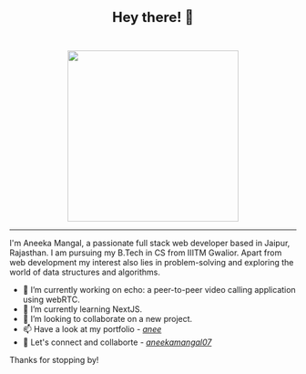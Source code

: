 <div align="center">
  <p style="font-size: 24px; font-weight: bold; padding: 20px 0;">Hey there! 👋</p>
</div>

<div align="center">
  <img src="https://media.tenor.com/AlUkiGkR2j8AAAAC/new-game-ahagon-umiko-programming.gif" width="300px"/>
</div>
<hr>
I'm Aneeka Mangal, a passionate full stack web developer
based in Jaipur, Rajasthan. I am pursuing my B.Tech in CS from IIITM Gwalior. Apart from web development my interest also lies in problem-solving and exploring the world of data structures and algorithms.

- 🔭 I’m currently working on echo: a peer-to-peer video calling application using webRTC.
- 🌱 I’m currently learning NextJS.
- 👯 I’m looking to collaborate on a new project.
- 📫 Have a look at my portfolio - *[anee](https://anee.vercel.app/)*
- 🙌 Let's connect and collaborte - *[aneekamangal07](https://www.linkedin.com/in/aneeka-mangal-740774232/)*

Thanks for stopping by!
